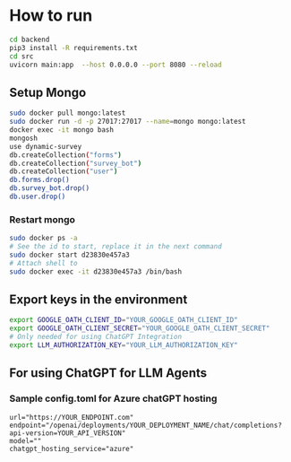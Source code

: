 # How to run

```sh
cd backend
pip3 install -R requirements.txt
cd src
uvicorn main:app  --host 0.0.0.0 --port 8080 --reload
```

## Setup Mongo

```sh
sudo docker pull mongo:latest
sudo docker run -d -p 27017:27017 --name=mongo mongo:latest
docker exec -it mongo bash
mongosh
use dynamic-survey
db.createCollection("forms")
db.createCollection("survey_bot")
db.createCollection("user")
db.forms.drop()
db.survey_bot.drop()
db.user.drop()
```

### Restart mongo
```sh
sudo docker ps -a
# See the id to start, replace it in the next command
sudo docker start d23830e457a3
# Attach shell to 
sudo docker exec -it d23830e457a3 /bin/bash
```

## Export keys in the environment

```sh
export GOOGLE_OATH_CLIENT_ID="YOUR_GOOGLE_OATH_CLIENT_ID"
export GOOGLE_OATH_CLIENT_SECRET="YOUR_GOOGLE_OATH_CLIENT_SECRET"
# Only needed for using ChatGPT Integration
export LLM_AUTHORIZATION_KEY="YOUR_LLM_AUTHORIZATION_KEY"
```

## For using ChatGPT for LLM Agents
### Sample config.toml for Azure chatGPT hosting
```
url="https://YOUR_ENDPOINT.com"
endpoint="/openai/deployments/YOUR_DEPLOYMENT_NAME/chat/completions?api-version=YOUR_API_VERSION"
model=""
chatgpt_hosting_service="azure"
```